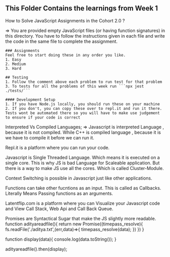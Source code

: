 ## This Folder Contains the learnings from Week 1

How to Solve JavaScript Assignments in the Cohort 2.0 ?

=>  You are provided empty JavaScript files (or having function signatures) in this directory. 
    You have to follow the instructions given in each file and write the code in the same file to complete the assignment.

    ### Assignments
    Feel free to start doing these in any order you like.
    1. Easy
    2. Medium
    3. Hard

    ## Testing
    1. Follow the comment above each problem to run test for that problem
    3. To tests for all the problems of this week run ```npx jest ./tests/```

    #### Development Setup
    1. If you have Node.js locally, you should run these on your machine 
    2. If you don't, you can copy these over to repl.it and run it there. Tests wont be automated there so you will have to make use judgement to ensure if your code is correct


Interpreted Vs Compiled Languages;
=> Javascript is interpreted Language , because it is not compiled. While C++ is compiled language , because it is we have to compile it before we can run it. 

Repl.it is a platform where you can run your code.

Javascript is Single Threaded Language. Which means it is executed on a single core. This is why JS is bad Language for Scaleable application. But there is a way to make JS use all the cores. Which is called Cluster-Module.

Context Switching is possible in Javascript just like other applications. 

Functions can take other fucntions as an input. This is called as Callbacks. Literally Means Passing functions as an arguments.

Latentflip.com is a platform where you can Visualize your Javascript code and View Call Stack, Web Api and Call Back Queue. 

Promises are Syntactical Sugar that make the JS slightly more readable.
function adityareadfile(){
    return new Promise((timepass_resolve){
        fs.readFile('./aditya.txt',(err,data)=>{
            timepass_resolve(data);
        })
    })
}

function display(data){
    console.log(data.toString());
}

adityareadfile().then(display);


